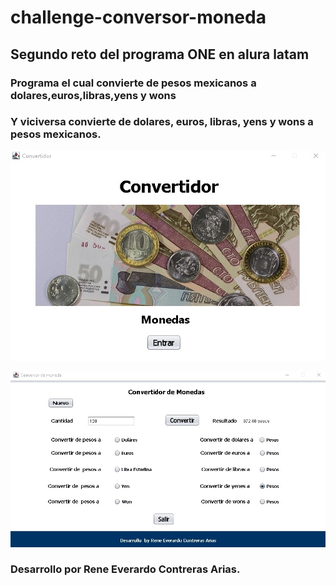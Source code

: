 # challenge-conversor-moneda

## Segundo reto del programa ONE en alura latam

### Programa el cual convierte de pesos mexicanos a dolares,euros,libras,yens y wons

### Y viciversa convierte de dolares, euros, libras, yens y wons a pesos mexicanos.

![imagen de inicio del programa](src/imagenes/convertidor1.jpg)

![imagen del programa](src/imagenes/convertidor2.jpg)

### Desarrollo por Rene Everardo Contreras Arias.
